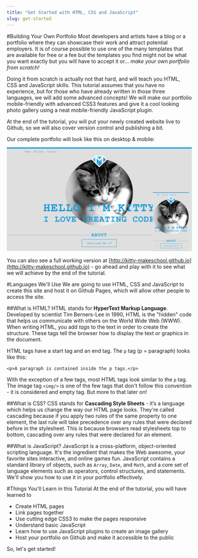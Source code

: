 ```yaml
---
title: "Get Started with HTML, CSS and JavaScript"
slug: get-started
---
```


#Building Your Own Portfolio
Most developers and artists have a blog or a portfolio where they can showcase their work and attract potential employers. It is of course possible to use one of the many templates that are available for free or a fee but the templates you find might not be what you want exactly but you will have to accept it or… *make your own portfolio from scratch!*

 Doing it from scratch is actually not that hard, and will teach you HTML, CSS and JavaScript skills. This tutorial assumes that you have no experience, but for those who have already written in those three languages, we will add some advanced concepts! We will make our portfolio mobile-friendly with advanced CSS3 features and give it a cool looking photo gallery using a neat mobile-friendly JavaScript plugin. 

At the end of the tutorial, you will put your newly created website live to Github, so we will also cover version control and publishing a bit.

Our complete portfolio will look like this on desktop & mobile:

![Portfolio on desktop and mobile](./1-portfolio-desktop.png "Portfolio on desktop and mobile")

You can also see a full working version at [http://kitty-makeschool.github.io](http://kitty-makeschool.github.io) - go ahead and play with it to see what we will achieve by the end of the tutorial.

#Languages We'll Use
We are going to use HTML, CSS and JavaScript to create this site and host it on Github Pages, which will allow other people to access the site. 

##What is HTML?
HTML stands for **HyperText Markup Language**. Developed by scientist Tim Berners-Lee in 1990, HTML is the "hidden" code that helps us communicate with others on the World Wide Web (WWW).
When writing HTML, you add *tags* to the text in order to create the structure. These tags tell the browser how to display the text or graphics in the document.

HTML tags have a start tag and an end tag. The `p` tag (p = paragraph) looks like this:
```
<p>A paragraph is contained inside the p tags.</p>
```
With the exception of a few tags, most HTML tags look similar to the `p` tag. The image tag `<img/>` is one of the few tags that don't follow this convention - it is considered and empty tag. But more to that later on!

##What is CSS?
CSS stands for **Cascading Style Sheets** -  it’s a language which helps us change the way our HTML page looks. They're called cascading because if you apply two rules of the same property to one element, the last rule will take precedence over any rules that were declared before in the stylesheet. This is because browsers read stylesheets top to bottom, cascading over any rules that were declared for an element.

##What is JavaScript?
JavaScript is a cross-platform, object-oriented scripting language. It's the ingredient that makes the Web awesome, your favorite sites interactive, and online games fun. JavaScript contains a standard library of objects, such as `Array`, `Date`, and `Math`, and a core set of language elements such as operators, control structures, and statements. We'll show you how to use it in your portfolio effectively. 

#Things You'll Learn in this Tutorial 
At the end of the tutorial, you will have learned to

- Create HTML pages
- Link pages together
- Use cutting edge CSS3 to make the pages responsive
- Understand basic JavaScript
- Learn how to use JavaScript plugins to create an image gallery
- Host your portfolio on Github and make it accessible to the public

So, let's get started!